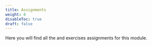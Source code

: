 ```yaml
---
title: Assignments
weight: 8
disableToc: true
draft: false
---
```


Here you will find all the and exercises assignments for this module.
